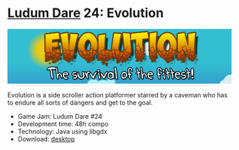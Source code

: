 # [Ludum Dare](http://ludumdare.com/compo/) 24: Evolution

![evolution](/img/evolution.png?raw=true)

Evolution is a side scroller action platformer starred by a caveman who has to endure all sorts of dangers and get to the goal.

* Game Jam: Ludum Dare #24
* Development time: 48h compo
* Technology: Java using libgdx
* Download: [desktop](https://dl.dropbox.com/u/1439807/ld24-evolution/evolution-caveman.jar)
